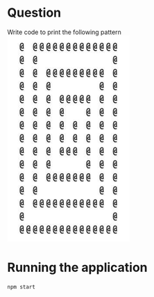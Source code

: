 # Question
Write code to print the following pattern
![question](question.jpeg)

# Running the application
```
npm start
```